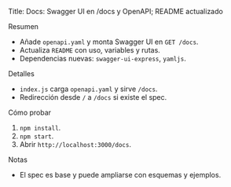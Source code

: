 Title: Docs: Swagger UI en /docs y OpenAPI; README actualizado

Resumen
- Añade `openapi.yaml` y monta Swagger UI en `GET /docs`.
- Actualiza `README` con uso, variables y rutas.
- Dependencias nuevas: `swagger-ui-express`, `yamljs`.

Detalles
- `index.js` carga `openapi.yaml` y sirve `/docs`.
- Redirección desde `/` a `/docs` si existe el spec.

Cómo probar
1) `npm install`.
2) `npm start`.
3) Abrir `http://localhost:3000/docs`.

Notas
- El spec es base y puede ampliarse con esquemas y ejemplos.

